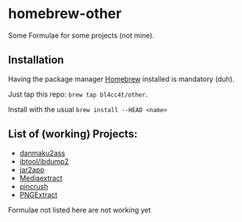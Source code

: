 homebrew-other
==============

Some Formulae for some projects (not mine).

Installation
------------

Having the package manager [Homebrew](https://brew.sh/) installed is mandatory (duh).

Just tap this repo: `brew tap bl4cc4t/other`.

Install with the usual `brew install --HEAD <name>`

List of (working) Projects:
---------------

<!-- - [arc_unpacker](https://github.com/vn-tools/arc_unpacker) -->
- [danmaku2ass](https://github.com/m13253/danmaku2ass)
- [ibtool/ibdump2](https://github.com/dkimitsa/ibtool/tree/advanced_ibdump)
- [jar2app](https://github.com/Jorl17/jar2app)
- [Mediaextract](http://panzi.github.com/mediaextract)
- [pincrush](https://github.com/DHowett/pincrush)
- [PNGExtract](https://github.com/jomo/PNGExtract)

Formulae not listed here are not working yet
